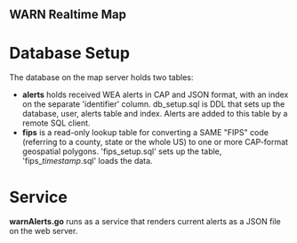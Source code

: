 ## WARN Realtime Map
# Database Setup
The database on the map server holds two tables:
- **alerts** holds received WEA alerts in CAP and JSON format, with an index on the separate 'identifier' column.  db_setup.sql is DDL that sets up the database, user, alerts table and index.  Alerts are added to this table by a remote SQL client.
- **fips** is a read-only lookup table for converting a SAME "FIPS" code (referring to a county, state or the whole US) to one or more CAP-format geospatial polygons.  'fips_setup.sql' sets up the table, 'fips_*timestamp*.sql' loads the data.

# Service
**warnAlerts.go** runs as a service that renders current alerts as a JSON file on the web server.
